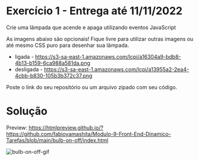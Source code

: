 # Exercício 1 - Entrega até 11/11/2022

Crie uma lâmpada que acende e apaga utilizando eventos JavaScript

As imagens abaixo são opcionais! Fique livre para utilizar outras imagens ou até mesmo CSS puro para desenhar sua lâmpada.

- ligada - https://s3-sa-east-1.amazonaws.com/lcpi/a16304a9-bdb8-4b13-b159-6ca988a581da.png
- desligada - https://s3-sa-east-1.amazonaws.com/lcpi/a13955a2-2ea4-4cbb-b830-105b3b372c37.png

Poste o link do seu repositório ou um arquivo zipado com seu código.

# Solução

Preview: https://htmlpreview.github.io/?https://github.com/fabioyamashita/Modulo-9-Front-End-Dinamico-Tarefas/blob/main/bulb-on-off/index.html

![bulb-on-off-gif](https://user-images.githubusercontent.com/98363297/201336988-81809782-49a5-44d3-b897-2f4b679ec499.gif)
